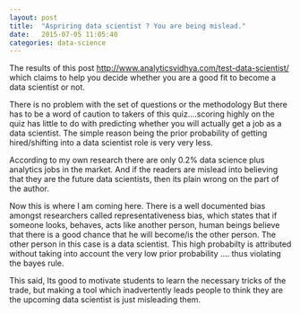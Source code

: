 ```yaml
---
layout: post
title:  "Aspriring data scientist ? You are being mislead."
date:   2015-07-05 11:05:40
categories: data-science
---
```

The results of this  post http://www.analyticsvidhya.com/test-data-scientist/ which claims to help you decide whether you are a good fit to become a data scientist or not.

There is no problem with the set of questions or the methodology But there has to be a word of caution to takers of this quiz….scoring highly on the quiz has little to do with predicting whether you will actually get a job as a data scientist. The simple reason being the prior probability of getting hired/shifting into a data scientist role is very very less.

According to my own research there are only 0.2% data science plus analytics jobs in the market. And if the readers are mislead into believing that they are the future data scientists, then its plain wrong on the part of the author.

Now this is where I am coming here. There is a well documented bias amongst researchers called representativeness bias, which states that if someone looks, behaves, acts like another person, human beings believe that there is a good chance that he will become/is the other person. The other person in this case is a data scientist. This high probabilty is attributed without taking into account the very low prior probability …. thus violating the bayes rule.

This said, Its good to motivate students to learn the necessary tricks of the trade, but making a tool which inadvertently leads people to think they are the upcoming data scientist is just misleading them.
